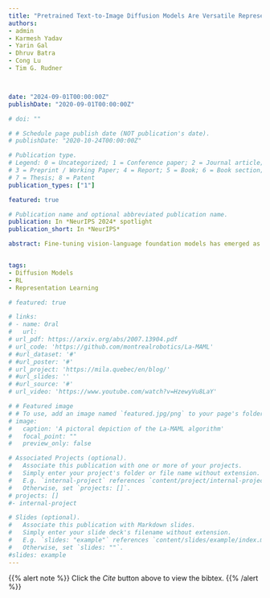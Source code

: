 ```yaml
---
title: "Pretrained Text-to-Image Diffusion Models Are Versatile Representation Learners for Control"
authors:
- admin
- Karmesh Yadav
- Yarin Gal
- Dhruv Batra
- Cong Lu
- Tim G. Rudner



date: "2024-09-01T00:00:00Z"
publishDate: "2020-09-01T00:00:00Z"

# doi: ""

# # Schedule page publish date (NOT publication's date).
# publishDate: "2020-10-24T00:00:00Z"

# Publication type.
# Legend: 0 = Uncategorized; 1 = Conference paper; 2 = Journal article;
# 3 = Preprint / Working Paper; 4 = Report; 5 = Book; 6 = Book section;
# 7 = Thesis; 8 = Patent
publication_types: ["1"]

featured: true

# Publication name and optional abbreviated publication name.
publication: In *NeurIPS 2024* spotlight
publication_short: In *NeurIPS*

abstract: Fine-tuning vision-language foundation models has emerged as a powerful approach to leveraging internet-scale data for generalization in downstream applications. A particularly promising source of representations already used in supervised learning can be derived from pretrained diffusion models. These representations have been shown to capture both high-level semantic information about a scene and low-level spatial information. However, this potential has not yet been realized for control-based robotics tasks, which often feature vision-based tasks with language instructions. This paper presents \ouralgolong, which uses pretrained text-to-image diffusion models as a source of vision-language representations for downstream control policies. We show that these representations are competitive on a variety of challenging simulated control benchmarks and demonstrate strong performance on tasks that require generalization to unseen objects at test time. Crucially, we show that they enable generalization on a challenging open-vocabulary navigation benchmark on which it outperforms all other pretrained approaches. Finally, to examine their robustness, we deconstruct diffusion model representations by ablating different design choices involved in extracting representations from diffusion models and presenting insights into their failure modes.


tags:
- Diffusion Models
- RL
- Representation Learning

# featured: true

# links:
# - name: Oral
#   url: 
# url_pdf: https://arxiv.org/abs/2007.13904.pdf
# url_code: 'https://github.com/montrealrobotics/La-MAML'
# #url_dataset: '#'
# #url_poster: '#'
# url_project: 'https://mila.quebec/en/blog/'
# #url_slides: ''
# #url_source: '#'
# url_video: 'https://www.youtube.com/watch?v=HzewyVu8LaY'

# # Featured image
# # To use, add an image named `featured.jpg/png` to your page's folder. 
# image:
#   caption: 'A pictoral depiction of the La-MAML algorithm'
#   focal_point: ""
#   preview_only: false

# Associated Projects (optional).
#   Associate this publication with one or more of your projects.
#   Simply enter your project's folder or file name without extension.
#   E.g. `internal-project` references `content/project/internal-project/index.md`.
#   Otherwise, set `projects: []`.
# projects: []
#- internal-project

# Slides (optional).
#   Associate this publication with Markdown slides.
#   Simply enter your slide deck's filename without extension.
#   E.g. `slides: "example"` references `content/slides/example/index.md`.
#   Otherwise, set `slides: ""`.
#slides: example
---
```


{{% alert note %}}
Click the *Cite* button above to view the bibtex.
{{% /alert %}}

